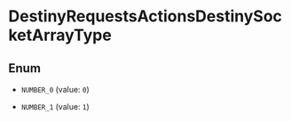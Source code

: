 
# DestinyRequestsActionsDestinySocketArrayType

## Enum


* `NUMBER_0` (value: `0`)

* `NUMBER_1` (value: `1`)



